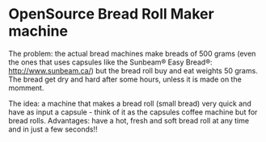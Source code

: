 # OpenSource Bread Roll Maker machine

The problem: the actual bread machines make breads of 500 grams (even the ones that uses capsules like the Sunbeam® Easy Bread®: http://www.sunbeam.ca/) but the bread roll buy and eat weights 50 grams. The bread get dry and hard after some hours, unless it is made on the momment.

The idea: a machine that makes a bread roll (small bread) very quick and have as input a capsule - think of it as the capsules coffee machine but for bread rolls.
Advantages: have a hot, fresh and soft bread roll at any time and in just a few seconds!!


